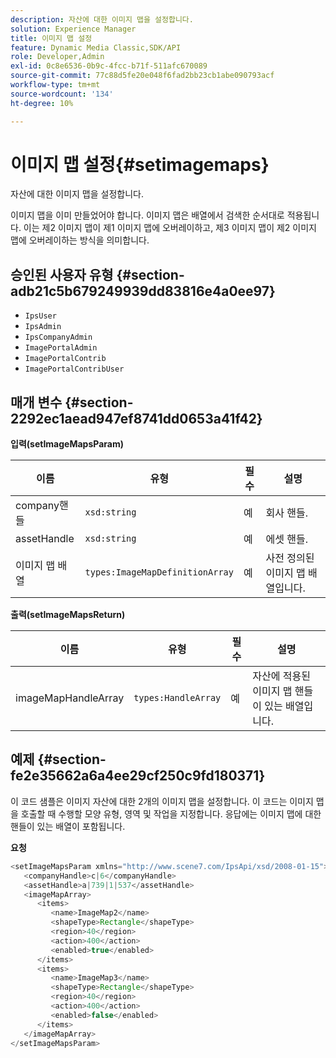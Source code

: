 ```yaml
---
description: 자산에 대한 이미지 맵을 설정합니다.
solution: Experience Manager
title: 이미지 맵 설정
feature: Dynamic Media Classic,SDK/API
role: Developer,Admin
exl-id: 0c8e6536-0b9c-4fcc-b71f-511afc670089
source-git-commit: 77c88d5fe20e048f6fad2bb23cb1abe090793acf
workflow-type: tm+mt
source-wordcount: '134'
ht-degree: 10%

---
```


# 이미지 맵 설정{#setimagemaps}

자산에 대한 이미지 맵을 설정합니다.

이미지 맵을 이미 만들었어야 합니다. 이미지 맵은 배열에서 검색한 순서대로 적용됩니다. 이는 제2 이미지 맵이 제1 이미지 맵에 오버레이하고, 제3 이미지 맵이 제2 이미지 맵에 오버레이하는 방식을 의미합니다.

## 승인된 사용자 유형 {#section-adb21c5b679249939dd83816e4a0ee97}

* `IpsUser`
* `IpsAdmin`
* `IpsCompanyAdmin`
* `ImagePortalAdmin`
* `ImagePortalContrib`
* `ImagePortalContribUser`

## 매개 변수 {#section-2292ec1aead947ef8741dd0653a41f42}

**입력(setImageMapsParam)**

| 이름 | 유형 | 필수 | 설명 |
|---|---|---|---|
| company핸들 | `xsd:string` | 예 | 회사 핸들. |
| assetHandle | `xsd:string` | 예 | 에셋 핸들. |
| 이미지 맵 배열 | `types:ImageMapDefinitionArray` | 예 | 사전 정의된 이미지 맵 배열입니다. |

**출력(setImageMapsReturn)**

| 이름 | 유형 | 필수 | 설명 |
|---|---|---|---|
| imageMapHandleArray | `types:HandleArray` | 예 | 자산에 적용된 이미지 맵 핸들이 있는 배열입니다. |

## 예제 {#section-fe2e35662a6a4ee29cf250c9fd180371}

이 코드 샘플은 이미지 자산에 대한 2개의 이미지 맵을 설정합니다. 이 코드는 이미지 맵을 호출할 때 수행할 모양 유형, 영역 및 작업을 지정합니다. 응답에는 이미지 맵에 대한 핸들이 있는 배열이 포함됩니다.

**요청**

```java
<setImageMapsParam xmlns="http://www.scene7.com/IpsApi/xsd/2008-01-15">
   <companyHandle>c|6</companyHandle>
   <assetHandle>a|739|1|537</assetHandle>
   <imageMapArray>
      <items>
         <name>ImageMap2</name>
         <shapeType>Rectangle</shapeType>
         <region>40</region>
         <action>400</action>
         <enabled>true</enabled>
      </items>
      <items>
         <name>ImageMap3</name>
         <shapeType>Rectangle</shapeType>
         <region>40</region>
         <action>400</action>
         <enabled>false</enabled>
      </items>
   </imageMapArray>
</setImageMapsParam>
```
